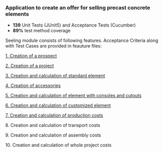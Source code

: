 <h3>Application to create an offer for selling precast concrete elements</h3>

<ul>
<li><b>139</b> Unit Tests (JUnit5) and Acceptance Tests (Cucumber)</li>
<li><b>89%</b> test method coverage</li>
</ul>

<p>Seeling module consists of following features. Acceptance Criteria along with Test Cases are provided in feauture files:</p>
<p><a href = "src\test\resources\cucumberTests\prospect_creation.feature">1. Creation of a prospect</a></p>
<p><a href = "src\test\resources\cucumberTests\project_creation.feature">2. Creation of a project</a></p>
<p><a href = "src\test\resources\cucumberTests\standard_element_creation.feature">3. Creation and calculation of standard element</a></p>
<p><a href = "src\test\resources\cucumberTests\accessory_creation.feature">4. Creation of accessories</a></p>
<p><a href = "src\test\resources\cucumberTests\console_element_creation.feature">5. Creation and calculation of element with consoles and cutouts</a></p>
<p><a href = "src\test\resources\cucumberTests\customized_element_creator.feature">6. Creation and calculation of customized element</a></p>
<p><a href = "src\test\resources\cucumberTests\production_cost.feature">7. Creation and calculation of production costs</a></p>
<p>8. Creation and calculation of transport costs</p>
<p>9. Creation and calculation of assembly costs</p>
<p>10. Creation and calculation of whole project costs</p>
